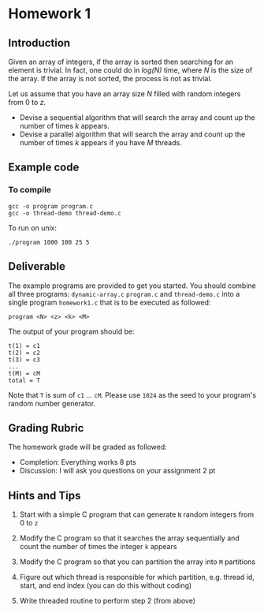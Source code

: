 # Homework 1

## Introduction

Given an array of integers, if the array is sorted then searching for an element is trivial.  In fact, one could do in _log(N)_ time, where _N_ is the size of the array.  If the array is not sorted, the process is not as trivial.

Let us assume that you have an array size _N_ filled with random integers from 0 to _z_.  
* Devise a sequential algorithm that will search the array and count up the number of times _k_ appears.  
* Devise a parallel algorithm that will search the array and count up the number of times _k_ appears if you have _M_ threads.

## Example code

### To compile

```
gcc -o program program.c 
gcc -o thread-demo thread-demo.c
```

To run on unix:

```
./program 1000 100 25 5
```

## Deliverable

The example programs are provided to get you started.  You should combine all three programs: `dynamic-array.c` `program.c` and `thread-demo.c` into a single program `homework1.c` that is to be executed as followed:

```
program <N> <z> <k> <M>
```

The output of your program should be:
```
t(1) = c1
t(2) = c2
t(3) = c3
...
t(M) = cM
total = T
```

Note that `T` is sum of `c1` ... `cM`.  Please use `1024` as the seed to your program's random number generator.

## Grading Rubric

The homework grade will be graded as followed:

* Completion: Everything works 8 pts
* Discussion: I will ask you questions on your assignment 2 pt

## Hints and Tips

1. Start with a simple C program that can generate `N` random integers from 0 to `z`

2. Modify the C program so that it searches the array sequentially and count the number of times the integer `k` appears

3. Modify the C program so that you can partition the array into `M` partitions

4. Figure out which thread is responsible for which partition, e.g. thread id, start, and end index (you can do this without coding)

5. Write threaded routine to perform step 2 (from above)

